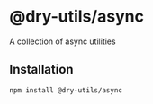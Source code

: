 # @dry-utils/async

A collection of async utilities

## Installation

```bash
npm install @dry-utils/async
```

